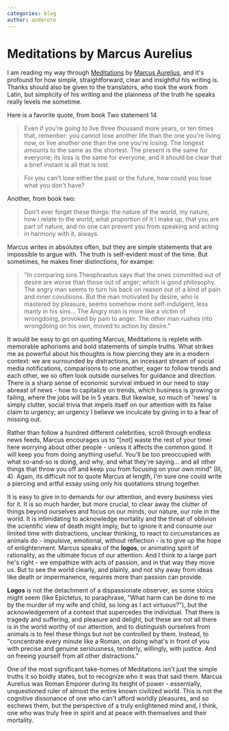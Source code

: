 ```yaml
---
categories: blog
author: anderote
---
```


# Meditations by Marcus Aurelius

I am reading my way through [Meditations](http://classics.mit.edu/Antoninus/meditations.html) by [Marcus Aurelius](https://en.wikipedia.org/wiki/Marcus_Aurelius), and it's profound for how simple, straightforward, clear and insightful his writing is. Thanks should also be given to the translators, who took the work from Latin, but simplicity of his writing and the plainness of the truth he speaks really levels me sometime.

Here is a favorite quote, from book Two statement 14
>Even if you're going to live three thousand more years, or ten times that, remenber: you cannot lose another life than the one you're living now, or live another one than the one you're losing. The longest amounts to the same as the shortest. The present is the same for everyone; its loss is the same for everyone; and it should be clear that a brief instant is all that is lost. 

> For you can't lose either the past or the future, how could you lose what you don't have?

Another, from book two:

> Don't ever forget these things: the nature of the world, my nature, how i relate to the world, what proportion of it I make up, that you are part of nature, and no one can prevent you from speaking and acting in harmony with it, always.

Marcus writes in absolutes often, but they are simple statements that are impossible to argue with. The truth is self-evident most of the time. But sometimes, he makes finer distinctions, for exampe:

> "In comparing sins Theophrastus says that the ones committed out of desire are worse than those out of anger; which is good philosophy. The angry man seems to turn his back on reason out of a kind of pain and inner covulsions. But the man motivated by desire, who is mastered by pleasure, seems somehow more self-indulgent, less manly in his sins... The Angry man is more like a victim of wrongdoing, provoked by pain to anger. The other man rushes into wrongdoing on his own, moved to action by desire."

It would be easy to go on quoting Marcus, Meditations is replete with memorable aphorisms and bold statements of simple truths. What strikes me as powerful about his thoughts is how piercing they are in a modern context: we are surrounded by distractions, an incessant stream of social media notifications, comparisons to one another, eager to follow trends and each other, we so often look outside ourselves for guidance and direction. There is a sharp sense of economic survival imbued in our need to stay abreast of news - how to capitalize on trends, which business is growing or failing, where the jobs will be in 5 years. But likewise, so much of 'news' is simply clutter, social trivia that impels itself on our attention with its false claim to urgency; an urgency I believe we inculcate by giving in to a fear of missing out. 

Rather than follow a hundred different celebrities, scroll through endless news feeds, Marcus encourages us to "[not] waste the rest of your timei here worrying about other people - unless it affects the common good. It will keep you from doing anything useful. You'll be too preoccupied with what so-and-so is doing, and why, and what they're saying... and all other things that throw you off and keep you from focusing on your own mind" (III, 4). Again, its difficult not to quote Marcus at length, I'm sure one could write a piercing and artful essay using only his quotations strung together. 

It is easy to give in to demands for our attention, and every business vies for it. It is so much harder, but more crucial, to clear away the clutter of things beyond ourselves and focus on our minds, our nature, our role in the world. It is intimidating to acknowledge mortality and the threat of oblivion the scientific view of death might imply, but to ignore it and consume our limited time with distractions, unclear thinking, to react to circumstances as animals do - impulsive, emotional, without reflection - is to give up the hope of enlightenment. Marcus speaks of the **logos**, or animating spirit of rationality, as the ultimate focus of our attention. And I think to a large part he's right - we empathize with acts of passion, and in that way they move us. But to see the world clearly, and plainly, and not shy away from ideas like death or impermanence, requires more than passion can provide.

 **Logos** is not the detachment of a dispassionate observer, as some stoics might seem (like Epictetus, to paraphrase, "What harm can be done to me by the murder of my wife and child, so long as I act virtuous?"), but the acknowledgement of a context that supercedes the individual. That there is tragedy and suffering, and pleasure and delight, but these are not all there is in the world worthy of our attention, and to distinguish ourselves from animals is to feel these things but not be controlled by them. Instead, to "concentrate every minute like a Roman, on doing what's in front of you with precise and genuine seriousness, tenderly, willingly, with justice. And on freeing yourself from all other distractions."

One of the most significant take-homes of Meditations isn't just the simple truths it so boldly states, but to recognize who it was that said them. Marcus Aurelius was Roman Emporer during its height of power - essentially, unquestioned ruler of almost the entire known civilized world. This is not the cognitive dissonance of one who can't afford worldly pleasures, and so eschews them, but the perspective of a truly enlightened mind and, I think, one who was truly free in spirit and at peace with themselves and their mortality. 